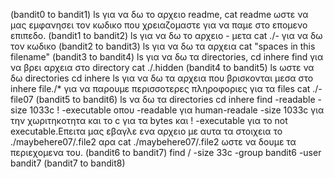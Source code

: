 (bandit0 to bandit1)
ls για να δω το αρχειο readme,
cat readme ωστε να μας εμφανησει τον κωδικο που χρειαζομαστε για να παμε στο επομενο επιπεδο. 
(bandit1 to bandit2)
ls για να δω το αρχειο - 
μετα cat ./- για να δω τον κωδικο 
(bandit2 to bandit3)
ls για να δω τα αρχεια
cat "spaces in this filename"
(bandit3 to bandit4)
ls για να δω τα directories,
cd inhere 
find για να βρει αρχεια στο directory
 cat ./.hidden 
(bandit4 to bandit5)
ls ωστε να δω directories
cd inhere
ls για να δω τα αρχεια που βρισκονται μεσα στο inhere
file./*  για να παρουμε περισσοτερες πληροφοριες για τα files 
cat ./-file07
(bandit5 to bandit6)
ls να δω τα directories
cd inhere
find -readable -size 1033c ! -executable   οπου -readable για human-readale -size 1033c για την χωριτηκοτητα και το c για τα bytes και ! -executable για το not executable.Επειτα μας εβαγλε ενα αρχειο με αυτα τα στοιχεια το ./maybehere07/.file2 αρα cat ./maybehere07/.file2 ωστε να δουμε τα περιεχομενα του.
(bandit6 to bandit7)
find /  -size 33c -group bandit6 -user bandit7
(bandit7 to bandit8)

